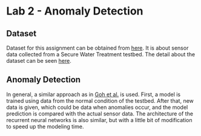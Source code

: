 # Lab 2 - Anomaly Detection


## Dataset
Dataset for this assignment can be obtained from [here](https://itrust.sutd.edu.sg). It is about sensor data collected from a Secure Water Treatment testbed. The detail about the dataset can be seen [here](https://link.springer.com/chapter/10.1007/978-3-319-71368-7_8).

## Anomaly Detection 
In general, a similar approach as in [Goh et al.](https://ieeexplore.ieee.org/document/7911887) is used. First, a model is trained using data from the normal condition of the testbed. After that, new data is given, which could be data when anomalies occur, and the model prediction is compared with the actual sensor data. The architecture of the recurrent neural networks is also similar, but with a little bit of modification to speed up the modeling time.